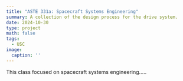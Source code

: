 ```yaml
---
title: "ASTE 331a: Spacecraft Systems Engineering"
summary: A collection of the design process for the drive system.
date: 2024-10-30
type: project
math: false
tags:
  - USC
image:
  caption: ''
---
```


This class focused on spacecraft systems engineering.....
